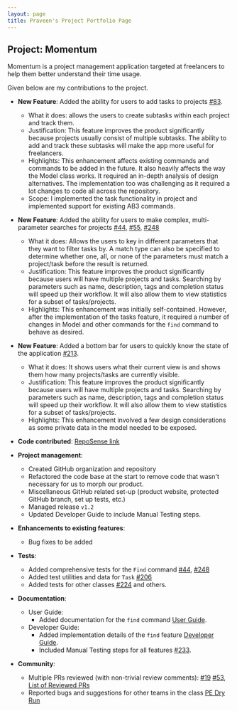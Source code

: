 ```yaml
---
layout: page
title: Praveen's Project Portfolio Page
---
```


## Project: Momentum

Momentum is a project management application targeted at freelancers to help them better understand their time usage.

Given below are my contributions to the project.

* **New Feature**: Added the ability for users to add tasks to projects [#83](https://github.com/AY2021S1-CS2103T-T10-1/tp/pull/83).
  * What it does: allows the users to create subtasks within each project and track them.
  * Justification: This feature improves the product significantly because projects usually consist of multiple subtasks. The ability to add and track these subtasks will make the app more useful for freelancers.
  * Highlights: This enhancement affects existing commands and commands to be added in the future. It also heavily affects the way the Model class works. It required an in-depth analysis of design alternatives. The implementation too was challenging as it required a lot changes to code all across the repository.
  * Scope: I implemented the task functionality in project and implemented support for existing AB3 commands.

* **New Feature**: Added the ability for users to make complex, multi-parameter searches for projects [#44](https://github.com/AY2021S1-CS2103T-T10-1/tp/pull/44), [#55](https://github.com/AY2021S1-CS2103T-T10-1/tp/pull/55/), [#248](https://github.com/AY2021S1-CS2103T-T10-1/tp/pull/248)
  * What it does: Allows the users to key in different parameters that they want to filter tasks by. A match type can also be specified to determine whether one, all, or none of the parameters must match a project/task before the result is returned. 
  * Justification: This feature improves the product significantly because users will have multiple projects and tasks. Searching by parameters such as name, description, tags and completion status will speed up their workflow. It will also allow them to view statistics for a subset of tasks/projects. 
  * Highlights: This enhancement was initially self-contained. However, after the implementation of the tasks feature, it required a number of changes in Model and other commands for the `find` command to behave as desired.
 
* **New Feature**: Added a bottom bar for users to quickly know the state of the application [#213](https://github.com/AY2021S1-CS2103T-T10-1/tp/pull/213). 
  * What it does: It shows users what their current view is and  shows them how many projects/tasks are currently visible. 
  * Justification: This feature improves the product significantly because users will have multiple projects and tasks. Searching by parameters such as name, description, tags and completion status will speed up their workflow. It will also allow them to view statistics for a subset of tasks/projects. 
  * Highlights: This enhancement involved a few design considerations as some private data in the model needed to be exposed.
 
* **Code contributed**: [RepoSense link](https://nus-cs2103-ay2021s1.github.io/tp-dashboard/#breakdown=true&search=pr4aveen&sort=groupTitle&sortWithin=title&since=2020-08-14&timeframe=commit&mergegroup=&groupSelect=groupByRepos&checkedFileTypes=docs~functional-code~test-code~other&tabOpen=true&tabType=authorship&tabAuthor=pr4aveen&tabRepo=AY2021S1-CS2103T-T10-1%2Ftp%5Bmaster%5D&authorshipIsMergeGroup=false&authorshipFileTypes=docs~functional-code~test-code)

* **Project management**:
  * Created GitHub organization and repository
  * Refactored the code base at the start to remove code that wasn't necessary for us to morph our product.
  * Miscellaneous GitHub related set-up (product website, protected GitHub branch, set up tests, etc.)
  * Managed release `v1.2`
  * Updated Developer Guide to include Manual Testing steps.

* **Enhancements to existing features**:
  * Bug fixes to be added

* **Tests**:
  * Added comprehensive tests for the `Find` command [#44](https://github.com/AY2021S1-CS2103T-T10-1/tp/pull/44), [#248](https://github.com/AY2021S1-CS2103T-T10-1/tp/pull/248)
  * Added test utilities and data for `Task` [#206](https://github.com/AY2021S1-CS2103T-T10-1/tp/pull/206)
  * Added tests for other classes [#224](https://github.com/AY2021S1-CS2103T-T10-1/tp/pull/224) and others.

* **Documentation**:
  * User Guide:
    * Added documentation for the `find` command [User Guide](https://ay2021s1-cs2103t-t10-1.github.io/tp/UserGuide.html#filtering-projects-find).
  * Developer Guide:
    * Added implementation details of the `find` feature [Developer Guide](https://ay2021s1-cs2103t-t10-1.github.io/tp/DeveloperGuide.html#find-command).
    * Included Manual Testing steps for all features [#233](https://github.com/AY2021S1-CS2103T-T10-1/tp/pull/233).

* **Community**:
  * Multiple PRs reviewed (with non-trivial review comments): [#19](https://github.com/AY2021S1-CS2103T-T10-1/tp/pull/19) [#53](https://github.com/AY2021S1-CS2103T-T10-1/tp/pull/53), [List of Reviewed PRs](https://github.com/AY2021S1-CS2103T-T10-1/tp/pulls?q=is%3Apr+reviewed-by%3Apr4aveen+)
  * Reported bugs and suggestions for other teams in the class [PE Dry Run](https://github.com/pr4aveen/ped/issues)
